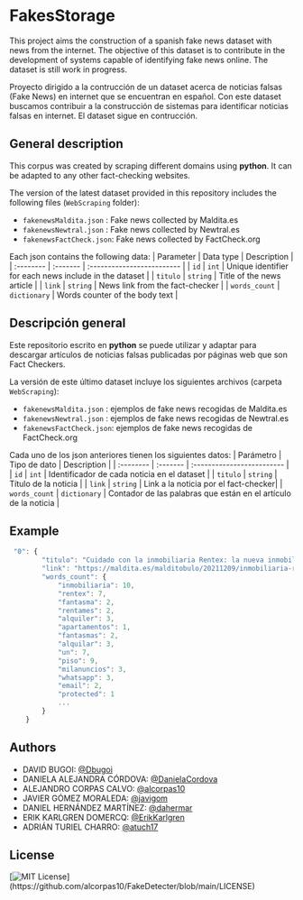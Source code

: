 
# FakesStorage

This project aims the construction of a spanish fake news dataset with news from the internet. The objective  of this dataset is to contribute in the development of systems capable of identifying fake news online. The dataset is still work in progress.

Proyecto dirigido a la contrucción de un dataset acerca de noticias falsas (Fake News) en internet que se encuentran en español. 
Con este dataset buscamos contribuir a la construcción de sistemas para identificar noticias falsas en internet. El dataset sigue en contrucción. 




## General description
This corpus was created by scraping different domains using **python**. It can be adapted to any other fact-checking websites.

The version of the latest dataset provided in this repository includes the following files (`WebScraping` folder):
- `fakenewsMaldita.json` : Fake news collected by Maldita.es
- `fakenewsNewtral.json` : Fake news collected by Newtral.es
- `fakenewsFactCheck.json`: Fake news collected by FactCheck.org

Each json contains the following data:
| Parameter | Data type     | Description                |
| :-------- | :------- | :------------------------- |
| `id` | `int` | Unique identifier for each news include in the dataset  |
| `titulo` | `string` | Title of the news article |
| `link` | `string` | News link from the fact-checker |
| `words_count` | `dictionary` | Words counter of the body text |




## Descripción general
Este repositorio escrito en **python** se puede utilizar y adaptar para descargar artículos 
de noticias falsas publicadas por páginas web que son Fact Checkers.

La versión de este último dataset incluye los siguientes archivos (carpeta `WebScraping`):
- `fakenewsMaldita.json` : ejemplos de fake news recogidas de Maldita.es
- `fakenewsNewtral.json` : ejemplos de fake news recogidas de Newtral.es
- `fakenewsFactCheck.json`: ejemplos de fake news recogidas de FactCheck.org

Cada uno de los json anteriores tienen los siguientes datos:
| Parámetro | Tipo de dato     | Description                |
| :-------- | :------- | :------------------------- |
| `id` | `int` | Identificador de cada noticia en el dataset  |
| `titulo` | `string` | Título de la noticia |
| `link` | `string` | Link a la noticia por el fact-checker|
| `words_count` | `dictionary` | Contador de las palabras que están en el artículo de la noticia |

## Example

```javascript
 "0": {
        "titulo": "Cuidado con la inmobiliaria Rentex: la nueva inmobiliaria fantasma que trata de hacerse con tu dinero",
        "link": "https://maldita.es/malditobulo/20211209/inmobiliaria-rentex-inmobiliaria-fantasma-hacerse-con-tu-dinero/",
        "words_count": {
            "inmobiliaria": 10,
            "rentex": 7,
            "fantasma": 2,
            "rentames": 2,
            "alquiler": 3,
            "apartamentos": 1,
            "fantasmas": 2,
            "alquilar": 3,
            "un": 7,
            "piso": 9,
            "milanuncios": 3,
            "whatsapp": 3,
            "email": 2,
            "protected": 1
            ...
        }
    }
```



## Authors

- DAVID BUGOI: [@Dbugoi](https://github.com/Dbugoi)
- DANIELA ALEJANDRA CÓRDOVA: [@DanielaCordova](https://github.com/DanielaCordova)
- ALEJANDRO CORPAS CALVO: [@alcorpas10](https://github.com/alcorpas10)
- JAVIER GÓMEZ MORALEDA: [@javigom](https://github.com/javigom)
- DANIEL HERNÁNDEZ MARTÍNEZ: [@dahermar](https://github.com/dahermar)
- ERIK KARLGREN DOMERCQ: [@ErikKarlgren](https://github.com/ErikKarlgren)
- ADRIÁN TURIEL CHARRO: [@atuch17](https://github.com/atuch17)



## License

[![MIT License](https://img.shields.io/apm/l/atomic-design-ui.svg?)](https://github.com/alcorpas10/FakeDetecter/blob/main/LICENSE)
